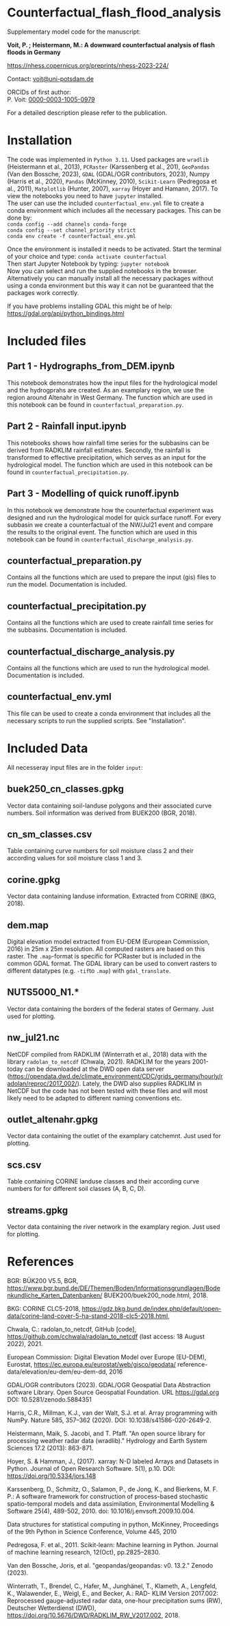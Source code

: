 # Counterfactual_flash_flood_analysis

Supplementary model code for the manuscript:

**Voit, P. ; Heistermann, M.: A downward counterfactual analysis of flash floods in Germany**

https://nhess.copernicus.org/preprints/nhess-2023-224/

Contact: [voit@uni-potsdam.de](voit@uni-potsdam.de)

ORCIDs of first author:   
P. Voit:  [0000-0003-1005-0979](https://orcid.org/0000-0003-1005-0979)

For a detailed description please refer to the publication.

# Installation

The code was implemented in `Python 3.11`. Used packages are `wradlib` (Heistermann et al., 2013), `PCRaster` (Karssenberg
et al., 201), `GeoPandas` (Van den Bossche, 2023), `GDAL` (GDAL/OGR contributors, 2023), Numpy (Harris et al., 2020), `Pandas`
(McKinney, 2010), `Scikit-Learn` (Pedregosa et al., 2011), `Matplotlib` (Hunter, 2007),
`xarray` (Hoyer and Hamann, 2017). To view the notebooks you need to have `jupyter` installed.  
The user can use the included `counterfactual_env.yml` file to create a conda environment which includes all the necessary
packages. This can be done by:  
`conda config --add channels conda-forge`  
`conda config --set channel_priority strict`  
`conda env create -f counterfactual_env.yml`

Once the environment is installed it needs to be activated. Start the terminal of your choice and type:
`conda activate counterfactual`  
Then start Jupyter Notebook by typing:
`jupyter notebook`  
Now you can select and run the supplied notebooks in the browser.  
Alternatively you can manually install all the necessary packages without using a conda environment but this way it
can not be guaranteed that the packages work correctly.

If you have problems installing GDAL this might be of help:
https://gdal.org/api/python_bindings.html

# Included files
## Part 1 - Hydrographs_from_DEM.ipynb
This notebook demonstrates how the input files for the hydrological model and the hydrogprahs are created. 
As an examplary region, we use the region around Altenahr in West Germany. The function which are used in this 
notebook can be found in `counterfactual_preparation.py`.

## Part 2 - Rainfall input.ipynb
This notebooks shows how rainfall time series for the subbasins can be derived from RADKLIM rainfall estimates.
Secondly, the rainfall is transformed to effective precipitation, which serves as an input for the hydrological
model. The function which are used in this 
notebook can be found in `counterfactual_precipitation.py`.

## Part 3 - Modelling of quick runoff.ipynb
In this notebook we demonstrate how the counterfactual experiment was designed and run the hydrological model for quick
surface runoff. For every subbasin we create a counterfactual of the NW/Jul21 event and compare the results to
the original event. The function which are used in this  notebook can be found in `counterfactual_discharge_analysis.py`.

## counterfactual_preparation.py
Contains all the functions which are used to prepare the input (gis) files to run the model. Documentation is included.

## counterfactual_precipitation.py
Contains all the functions which are used to create rainfall time series for the subbasins. Documentation is included.

## counterfactual_discharge_analysis.py
Contains all the functions which are used to run the hydrological model. Documentation is included.

## counterfactual_env.yml
This file can be used to create a conda environment that includes all the necessary scripts to run the supplied
scripts. See "Installation".

# Included Data
All necesseray input files are in the folder `input`:

## buek250_cn_classes.gpkg
Vector data containing soil-landuse polygons and their associated curve numbers. Soil information was derived from
BUEK200 (BGR, 2018).

## cn_sm_classes.csv
Table containing curve numbers for soil moisture class 2 and their according values for soil moisture class 1 and 3.

## corine.gpkg
Vector data containing landuse information. Extracted from CORINE (BKG, 2018).

## dem.map
Digital elevation model extracted from EU-DEM (European Commission, 2016) in 25m x 25m resolution. All computed
rasters are based on this raster. The `.map`-format is specific for PCRaster but is included in the common GDAL format.
The GDAL library can be used to convert rasters to different datatypes (e.g. `-tif`to `.map`) with `gdal_translate`.

## NUTS5000_N1.*
Vector data containing the borders of the federal states of Germany. Just used for plotting.

## nw_jul21.nc
NetCDF compiled from RADKLIM (Winterrath et al., 2018) data with the library `radolan_to_netcdf` (Chwala, 2021). RADKLIM for the years 2001-today 
can be downloaded at the DWD open data server (https://opendata.dwd.de/climate_environment/CDC/grids_germany/hourly/radolan/reproc/2017_002/).
Lately, the DWD also supplies RADKLIM in NetCDF but the code has not been tested with these files and will most likely need
to be adapted to different naming conventions etc.

## outlet_altenahr.gpkg
Vector data containing the outlet of the examplary catchemnt. Just used for plotting.

## scs.csv
Table containing CORINE landuse classes and their according curve numbers for for different soil classes (A, B, C, D).

## streams.gpkg
Vector data containing the river network in the examplary region. Just used for plotting.

# References
BGR: BÜK200 V5.5, BGR, https://www.bgr.bund.de/DE/Themen/Boden/Informationsgrundlagen/Bodenkundliche_Karten_Datenbanken/
BUEK200/buek200_node.html, 2018.

BKG: CORINE CLC5-2018, https://gdz.bkg.bund.de/index.php/default/open-data/corine-land-cover-5-ha-stand-2018-clc5-2018.html,

Chwala, C.: radolan_to_netcdf, GitHub [code], https://github.com/cchwala/radolan_to_netcdf (last access: 18 August 2022), 2021.

European Commission: Digital Elevation Model over Europe (EU-DEM), Eurostat, https://ec.europa.eu/eurostat/web/gisco/geodata/
reference-data/elevation/eu-dem/eu-dem-dd, 2016

GDAL/OGR contributors (2023). GDAL/OGR Geospatial Data Abstraction software Library. Open Source Geospatial Foundation. URL https://gdal.org 
DOI: 10.5281/zenodo.5884351

Harris, C.R., Millman, K.J., van der Walt, S.J. et al. Array programming with NumPy. Nature 585, 357–362 (2020). DOI: 10.1038/s41586-020-2649-2.

Heistermann, Maik, S. Jacobi, and T. Pfaff. "An open source library for processing weather radar data (wradlib)."
Hydrology and Earth System Sciences 17.2 (2013): 863-871.

Hoyer, S. & Hamman, J., (2017). xarray: N-D labeled Arrays and Datasets in Python. Journal of Open Research Software. 5(1), p.10. DOI: https://doi.org/10.5334/jors.148

Karssenberg, D., Schmitz, O., Salamon, P., de Jong, K., and Bierkens, M. F. P.: A software framework for construction
of process-based stochastic spatio-temporal models and data assimilation, Environmental Modelling & Software 25(4), 489-502, 2010. doi: 10.1016/j.envsoft.2009.10.004.

Data structures for statistical computing in python, McKinney, Proceedings of the 9th Python in Science Conference, Volume 445, 2010

Pedregosa, F. et al., 2011. Scikit-learn: Machine learning in Python. Journal of machine learning research, 12(Oct), pp.2825–2830.

Van den Bossche, Joris, et al. "geopandas/geopandas: v0. 13.2." Zenodo (2023).


Winterrath, T., Brendel, C., Hafer, M., Junghänel, T., Klameth, A., Lengfeld, K., Walawender, E., Weigl, E., and Becker, A.: RAD-
KLIM Version 2017.002: Reprocessed gauge-adjusted radar data, one-hour precipitation sums (RW), Deutscher Wetterdienst (DWD),
https://doi.org/10.5676/DWD/RADKLIM_RW_V2017.002, 2018.